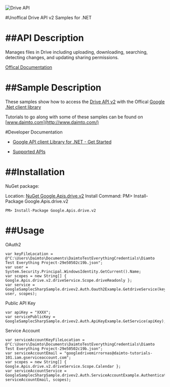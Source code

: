 ﻿![Drive API](https://ssl.gstatic.com/docs/doclist/images/drive_icon_32.png)

#Unoffical Drive API v2 Samples for .NET  

##API Description
=============

Manages files in Drive including uploading, downloading, searching, detecting changes, and updating sharing permissions.

[Offical Documentation](https://developers.google.com/drive/)

##Sample Description
=============

These samples show how to access the [Drive API v2](https://developers.google.com/drive/) with the Offical [Google .Net client library](https://github.com/google/google-api-dotnet-client)

Tutorials to go along with some of these samples can be found on [www.daimto.com](http://www.daimto.com/)

#Developer Documentation

* [Google API client Library for .NET - Get Started](https://developers.google.com/api-client-library/dotnet/get_started)

* [Supported APIs](https://developers.google.com/api-client-library/dotnet/apis/)

##Installation
=================================

NuGet package:

Location: [NuGet Google.Apis.drive.v2](https://www.nuget.org/packages/Google.Apis.drive.v2)
Install Command: PM>  Install-Package Google.Apis.drive.v2

```
PM> Install-Package Google.Apis.drive.v2
```

##Usage
=================================

OAuth2
```
var keyFileLocation = @"C:\Users\Daimto\Documents\DaimtoTestEverythingCredentials\Diamto Test Everything Project-29e50502c19b.json";
var user = System.Security.Principal.WindowsIdentity.GetCurrent().Name;
var scopes = new String[] { Google.Apis.drive.v2.driveService.Scope.driveReadonly };
var service = GoogleSamplecSharpSample.drivev2.Auth.Oauth2Example.GetdriveService(keyFileLocation, user, scopes);
```
Public API Key
```
var apiKey = "XXXX";
var servicePublicKey = GoogleSamplecSharpSample.drivev2.Auth.ApiKeyExample.GetService(apiKey);
```
Service Account
```
var serviceAccountKeyFileLocation = @"C:\Users\Daimto\Documents\DaimtoTestEverythingCredentials\Diamto Test Everything Project-29e50502c19b.json";
var serviceAccountEmail = "googledrivemirrornas@daimto-tutorials-101.iam.gserviceaccount.com";
var scopes = new String[] { Google.Apis.drive.v2.driveService.Scope.Calendar };            
var serviceAccountService = GoogleSamplecSharpSample.drivev2.Auth.ServiceAccountExample.AuthenticateServiceAccount(serviceAccountKeyFileLocation, serviceAccountEmail, scopes);
```
